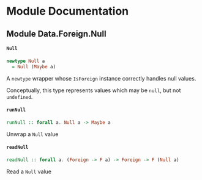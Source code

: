 # Module Documentation

## Module Data.Foreign.Null

#### `Null`

``` purescript
newtype Null a
  = Null (Maybe a)
```

A `newtype` wrapper whose `IsForeign` instance correctly handles
null values.

Conceptually, this type represents values which may be `null`,
but not `undefined`.

#### `runNull`

``` purescript
runNull :: forall a. Null a -> Maybe a
```

Unwrap a `Null` value

#### `readNull`

``` purescript
readNull :: forall a. (Foreign -> F a) -> Foreign -> F (Null a)
```

Read a `Null` value



